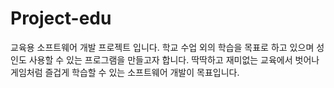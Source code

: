 # Project-edu
교육용 소프트웨어 개발 프로젝트 입니다. 학교 수업 외의 학습을 목표로 하고 있으며 성인도 사용할 수 있는 프로그램을 만들고자 합니다. 딱딱하고 재미없는 교육에서 벗어나 게임처럼 즐겁게 학습할 수 있는 소프트웨어 개발이 목표입니다.
